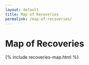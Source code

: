 ```yaml
---
layout: default
title: Map of Recoveries
permalink: /map-of-recoveries/
---
```


# Map of Recoveries

{% include recoveries-map.html %}  
